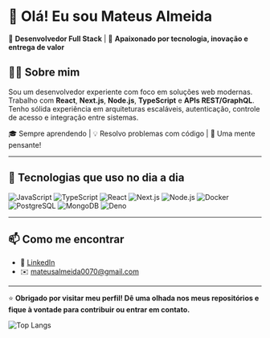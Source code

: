 # 👋 Olá! Eu sou Mateus Almeida

🎯 **Desenvolvedor Full Stack** | 🚀 **Apaixonado por tecnologia, inovação e entrega de valor**

## 👨‍💻 Sobre mim

Sou um desenvolvedor experiente com foco em soluções web modernas. Trabalho com **React**, **Next.js**, **Node.js**, **TypeScript** e **APIs REST/GraphQL**. Tenho sólida experiência em arquiteturas escaláveis, autenticação, controle de acesso e integração entre sistemas.

🎓 Sempre aprendendo | 💡 Resolvo problemas com código | 🧠 Uma mente pensante!

---

## 🧰 Tecnologias que uso no dia a dia

![JavaScript](https://img.shields.io/badge/-JavaScript-black?style=flat-square&logo=javascript)
![TypeScript](https://img.shields.io/badge/-TypeScript-3178c6?style=flat-square&logo=typescript&logoColor=white)
![React](https://img.shields.io/badge/-React-61DAFB?style=flat-square&logo=react&logoColor=black)
![Next.js](https://img.shields.io/badge/-Next.js-black?style=flat-square&logo=next.js)
![Node.js](https://img.shields.io/badge/-Node.js-339933?style=flat-square&logo=node.js&logoColor=white)
![Docker](https://img.shields.io/badge/-Docker-2496ED?style=flat-square&logo=docker&logoColor=white)
![PostgreSQL](https://img.shields.io/badge/-PostgreSQL-336791?style=flat-square&logo=postgresql&logoColor=white)
![MongoDB](https://img.shields.io/badge/-MongoDB-47A248?style=flat-square&logo=mongodb&logoColor=white)
![Deno](https://img.shields.io/badge/-Deno-black?style=flat-square&logo=deno&logoColor=white)

---

## 📫 Como me encontrar

- 💼 [LinkedIn](https://www.linkedin.com/in/mateus-oliveira-de-almeida-787038210/)
- ✉️ mateusalmeida0070@gmail.com

---

⭐ **Obrigado por visitar meu perfil! Dê uma olhada nos meus repositórios e fique à vontade para contribuir ou entrar em contato.**

![Top Langs](https://github-readme-stats.vercel.app/api/top-langs/?username=seu-usuario&layout=compact&theme=tokyonight)
